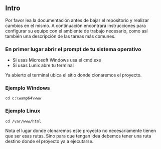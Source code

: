 
## Intro

Por favor lea la documentación antes de bajar el repositorio y realizar cambios en el mismo.
A continuación encontrará instrucciones para configurar su equipo con el ambiente de trabajo necesario,
como así también una descripción de las tareas más comunes.

### En primer lugar abrir el prompt de tu sistema operativo

* Si usas Microsoft Windows usa el cmd.exe
* Si usas Lunix abre tu terminal

Ya abierto el terminal ubica el sitio donde clonaremos el proyecto.

### Ejemplo Windows

```
cd c:\wamp64\www
```

### Ejemplo Linux

```
cd /var/www/html
```

Nota el lugar donde clonaremos este proyecto no necesariamente tienen que ser esas rutas. Sino para que tengan idea debemos tener una ruta destino donde el proyecto ya a ejecutarse.

